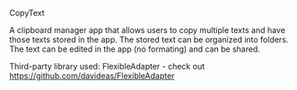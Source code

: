 CopyText 

A clipboard manager app that allows users to copy multiple texts and have those texts stored in the app. 
The stored text can be organized into folders. 
The text can be edited in the app (no formating) and can be shared. 

Third-party library used:
FlexibleAdapter - check out https://github.com/davideas/FlexibleAdapter

